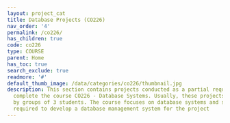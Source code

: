 ```yaml
---
layout: project_cat
title: Database Projects (CO226)
nav_order: '4'
permalink: /co226/
has_children: true
code: co226
type: COURSE
parent: Home
has_toc: true
search_exclude: true
readmore: '#'
default_thumb_image: /data/categories/co226/thumbnail.jpg
description: This section contains projects conducted as a partial requirement to
  complete the course CO226 - Database Systems. Usually, these projects are conducted
  by groups of 3 students. The course focuses on database systems and students are
  required to develop a database management system for the project
---
```

